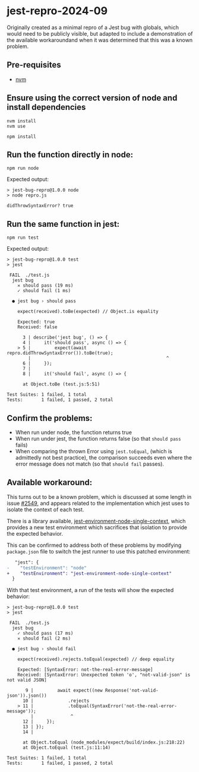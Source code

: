 # jest-repro-2024-09

Originally created as a minimal repro of a Jest bug with globals, which would need to be publicly visible,
but adapted to include a demonstration of the available workaroundand when it was determined that this was
a known problem.

## Pre-requisites

- [nvm](https://github.com/nvm-sh/nvm)

## Ensure using the correct version of node and install dependencies

```
nvm install
nvm use

npm install
```

## Run the function directly in node:

```
npm run node
```

Expected output:

```
> jest-bug-repro@1.0.0 node
> node repro.js

didThrowSyntaxError? true
```

## Run the same function in jest:

```
npm run test
```

Expected output:

```
> jest-bug-repro@1.0.0 test
> jest

 FAIL  ./test.js
  jest bug
    ✕ should pass (19 ms)
    ✓ should fail (1 ms)

  ● jest bug › should pass

    expect(received).toBe(expected) // Object.is equality

    Expected: true
    Received: false

      3 | describe('jest bug', () => {
      4 |     it('should pass', async () => {
    > 5 |         expect(await repro.didThrowSyntaxError()).toBe(true);
        |                                                   ^
      6 |     });
      7 |
      8 |     it('should fail', async () => {

      at Object.toBe (test.js:5:51)

Test Suites: 1 failed, 1 total
Tests:       1 failed, 1 passed, 2 total
```

## Confirm the problems:

- When run under node, the function returns true
- When run under jest, the function returns false (so that `should pass` fails)
- When comparing the thrown Error using `jest.toEqual`, (which is admittedly not best practice),
  the comparison succeeds even where the error message does not match (so that `should fail` passes).

## Available workaround:

This turns out to be a known problem, which is discussed at some length in issue
[#2549](https://github.com/jestjs/jest/issues/2549),
and appears related to the implementation which jest uses to isolate the context of each test.

There is a library available,
[jest-environment-node-single-context](https://www.npmjs.com/package/jest-environment-node-single-context),
which provides a new test environment which sacrifices that isolation to provide the expected behavior.

This can be confirmed to address both of these problems by modifying `package.json` file to switch the
jest runner to use this patched environment:

```diff
   "jest": {
-    "testEnvironment": "node" 
+    "testEnvironment": "jest-environment-node-single-context"
  } 
```

With that test environment, a run of the tests will show the expected behavior:

```
> jest-bug-repro@1.0.0 test
> jest

 FAIL  ./test.js
  jest bug
    ✓ should pass (17 ms)
    ✕ should fail (2 ms)

  ● jest bug › should fail

    expect(received).rejects.toEqual(expected) // deep equality

    Expected: [SyntaxError: not-the-real-error-message]
    Received: [SyntaxError: Unexpected token 'o', "not-valid-json" is not valid JSON]

       9 |         await expect((new Response('not-valid-json')).json())
      10 |             .rejects
    > 11 |             .toEqual(SyntaxError('not-the-real-error-message'));
         |              ^
      12 |     });
      13 | });
      14 |

      at Object.toEqual (node_modules/expect/build/index.js:218:22)
      at Object.toEqual (test.js:11:14)

Test Suites: 1 failed, 1 total
Tests:       1 failed, 1 passed, 2 total
```

